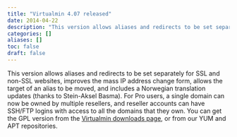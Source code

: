 ```yaml
---
title: "Virtualmin 4.07 released"
date: 2014-04-22
description: "This version allows aliases and redirects to be set separately for SSL and non-SSL websites,..."
categories: []
aliases: []
toc: false
draft: false
---
```

This version allows aliases and redirects to be set separately for SSL and non-SSL websites, improves the mass IP address change form, allows the target of an alias to be moved, and includes a Norwegian translation updates (thanks to Stein-Aksel Basma). For Pro users, a single domain can now be owned by multiple resellers, and reseller accounts can have SSH/FTP logins with access to all the domains that they own. You can get the GPL version from the [Virtualmin downloads page][1], or from our YUM and APT repositories.

  [1]: vdownload.html
